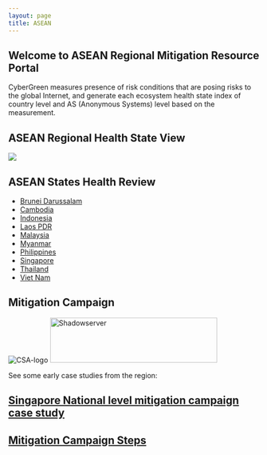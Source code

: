 ```yaml
---
layout: page
title: ASEAN
---
```

## Welcome to ASEAN Regional Mitigation Resource Portal
CyberGreen measures presence of risk conditions that are posing risks to the global Internet, and generate each ecosystem health state index of country level and AS (Anonymous Systems) level based on the measurement.

## ASEAN Regional Health State View
<div>
  <img src="{{site.media}}mitigation-map.png"/>
</div>

## ASEAN States Health Review

*  <a href="http://stats.cybergreen.net/place/brunei/">Brunei Darussalam</a>
*  <a href="http://stats.cybergreen.net/place/cambodia/">Cambodia</a>
*  <a href="http://stats.cybergreen.net/place/indonesia/">Indonesia</a>
*  <a href="http://stats.cybergreen.net/place/laos/">Laos PDR</a>
*  <a href="http://stats.cybergreen.net/place/malaysia">Malaysia</a>
*  <a href="http://stats.cybergreen.net/place/myanmar">Myanmar</a>
*  <a href="http://stats.cybergreen.net/place/philippines">Philippines</a>
*  <a href="http://stats.cybergreen.net/place/singapore ">Singapore </a>
*  <a href="http://stats.cybergreen.net/place/thailand">Thailand</a>
*  <a href="http://stats.cybergreen.net/place/vietnam/">Viet Nam</a>


## Mitigation Campaign

<img class="alignnone wp-image-210 aligncenter" src="{{site.media}}csa-logo.jpg" alt="CSA-logo" />

<img class="alignnone size-full wp-image-171 aligncenter" src="{{site.media}}Shadowserver.png" alt="Shadowserver" width="335" height="90" />

See some early case studies from the region:

## <a href="/mitigation/singapore-campaign/">Singapore National level mitigation campaign case study</a>

## <a href="/mitigation/campaign-steps/">Mitigation Campaign Steps</a>
